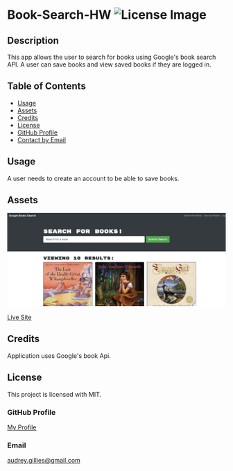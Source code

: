 # Book-Search-HW ![License Image](https://img.shields.io/badge/license-MIT-blue)

## Description

This app allows the user to search for books using Google's book search API.  A user can save books and view saved books if they are logged in.

## Table of Contents

- [Usage](#usage)
- [Assets](#assets)
- [Credits](#credits)
- [License](#license)
- [GitHub Profile](#github-profile)
- [Contact by Email](#email)


## Usage

A user needs to create an account to be able to save books.

## Assets

![Image of Site](./assets/screenshot.png)

[Live Site](https://secure-taiga-23715.herokuapp.com/)

## Credits

Application uses Google's book Api.

## License

This project is licensed with MIT.

### GitHub Profile

[My Profile](https://github.com/audrey-g37)

### Email

audrey.gillies@gmail.com
